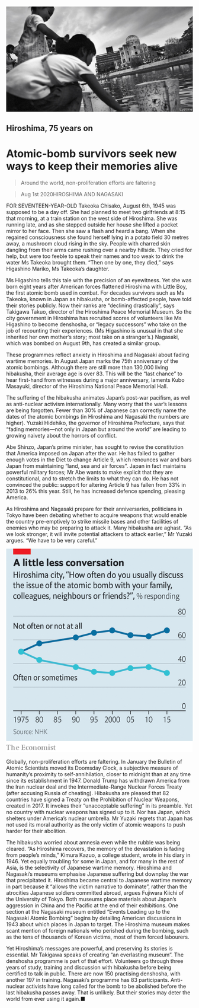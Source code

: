 ![](./images/20200801_ASP005_0.jpg)

## Hiroshima, 75 years on

# Atomic-bomb survivors seek new ways to keep their memories alive

> Around the world, non-proliferation efforts are faltering

> Aug 1st 2020HIROSHIMA AND NAGASAKI

FOR SEVENTEEN-YEAR-OLD Takeoka Chisako, August 6th, 1945 was supposed to be a day off. She had planned to meet two girlfriends at 8:15 that morning, at a train station on the west side of Hiroshima. She was running late, and as she stepped outside her house she lifted a pocket mirror to her face. Then she saw a flash and heard a bang. When she regained consciousness she found herself lying in a potato field 30 metres away, a mushroom cloud rising in the sky. People with charred skin dangling from their arms came rushing over a nearby hillside. They cried for help, but were too feeble to speak their names and too weak to drink the water Ms Takeoka brought them. “Then one by one, they died,” says Higashino Mariko, Ms Takeoka’s daughter.

Ms Higashino tells this tale with the precision of an eyewitness. Yet she was born eight years after American forces flattened Hiroshima with Little Boy, the first atomic bomb used in combat. For decades survivors such as Ms Takeoka, known in Japan as hibakusha, or bomb-affected people, have told their stories publicly. Now their ranks are “declining drastically”, says Takigawa Takuo, director of the Hiroshima Peace Memorial Museum. So the city government in Hiroshima has recruited scores of volunteers like Ms Higashino to become denshosha, or “legacy successors” who take on the job of recounting their experiences. (Ms Higashino is unusual in that she inherited her own mother’s story; most take on a stranger’s.) Nagasaki, which was bombed on August 9th, has created a similar group.

These programmes reflect anxiety in Hiroshima and Nagasaki about fading wartime memories. In August Japan marks the 75th anniversary of the atomic bombings. Although there are still more than 130,000 living hibakusha, their average age is over 83. This will be the “last chance” to hear first-hand from witnesses during a major anniversary, laments Kubo Masayuki, director of the Hiroshima National Peace Memorial Hall.

The suffering of the hibakusha animates Japan’s post-war pacifism, as well as anti-nuclear activism internationally. Many worry that the war’s lessons are being forgotten. Fewer than 30% of Japanese can correctly name the dates of the atomic bombings (in Hiroshima and Nagasaki the numbers are higher). Yuzaki Hidehiko, the governor of Hiroshima Prefecture, says that “fading memories—not only in Japan but around the world” are leading to growing naivety about the horrors of conflict.

Abe Shinzo, Japan’s prime minister, has sought to revise the constitution that America imposed on Japan after the war. He has failed to gather enough votes in the Diet to change Article 9, which renounces war and bars Japan from maintaining “land, sea and air forces”. Japan in fact maintains powerful military forces; Mr Abe wants to make explicit that they are constitutional, and to stretch the limits to what they can do. He has not convinced the public: support for altering Article 9 has fallen from 33% in 2013 to 26% this year. Still, he has increased defence spending, pleasing America.

As Hiroshima and Nagasaki prepare for their anniversaries, politicians in Tokyo have been debating whether to acquire weapons that would enable the country pre-emptively to strike missile bases and other facilities of enemies who may be preparing to attack it. Many hibakusha are aghast. “As we look stronger, it will invite potential attackers to attack earlier,” Mr Yuzaki argues. “We have to be very careful.”

![](./images/20200801_ASC632.png)

Globally, non-proliferation efforts are faltering. In January the Bulletin of Atomic Scientists moved its Doomsday Clock, a subjective measure of humanity’s proximity to self-annihilation, closer to midnight than at any time since its establishment in 1947. Donald Trump has withdrawn America from the Iran nuclear deal and the Intermediate-Range Nuclear Forces Treaty (after accusing Russia of cheating). Hibakusha are pleased that 82 countries have signed a Treaty on the Prohibition of Nuclear Weapons, created in 2017. It invokes their “unacceptable suffering” in its preamble. Yet no country with nuclear weapons has signed up to it. Nor has Japan, which shelters under America’s nuclear umbrella. Mr Yuzaki regrets that Japan has not used its moral authority as the only victim of atomic weapons to push harder for their abolition.

The hibakusha worried about amnesia even while the rubble was being cleared. “As Hiroshima recovers, the memory of the devastation is fading from people’s minds,” Kimura Kazuo, a college student, wrote in his diary in 1946. Yet equally troubling for some in Japan, and for many in the rest of Asia, is the selectivity of Japanese wartime memory. Hiroshima and Nagasaki’s museums emphasise Japanese suffering but downplay the war that precipitated it. Hiroshima became central to Japanese wartime memory in part because it “allows the victim narrative to dominate”, rather than the atrocities Japanese soldiers committed abroad, argues Fujiwara Kiichi of the University of Tokyo. Both museums place materials about Japan’s aggression in China and the Pacific at the end of their exhibitions. One section at the Nagasaki museum entitled “Events Leading up to the Nagasaki Atomic Bombing” begins by detailing American discussions in 1943 about which places in Japan to target. The Hiroshima museum makes scant mention of foreign nationals who perished during the bombing, such as the tens of thousands of Korean victims, most of them forced labourers.

Yet Hiroshima’s messages are powerful, and preserving its stories is essential. Mr Takigawa speaks of creating “an everlasting museum”. The denshosha programme is part of that effort. Volunteers go through three years of study, training and discussion with hibakusha before being certified to talk in public. There are now 150 practising denshosha, with another 197 in training. Nagasaki’s programme has 83 participants. Anti-nuclear activists have long called for the bomb to be abolished before the last hibakusha passes away. That is unlikely. But their stories may deter the world from ever using it again.■